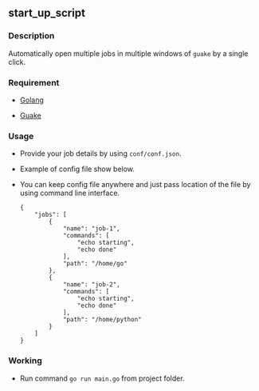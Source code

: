 ## start_up_script

### Description 

Automatically open multiple jobs in multiple windows of `guake` by a single click.

### Requirement 

* [Golang](https://golang.org/)

* [Guake](http://guake.org/)

### Usage 

* Provide your job details by using `conf/conf.json`.

* Example of config file show below.

* You can keep config file anywhere and just pass location of the file by using command line interface.

    ```
    {
        "jobs": [
            {
                "name": "job-1",
                "commands": [
                    "echo starting",
                    "echo done"
                ],
                "path": "/home/go"
            },
            {
                "name": "job-2",
                "commands": [
                    "echo starting",
                    "echo done"
                ],
                "path": "/home/python"
            }
        ]
    }
    ```

### Working 

* Run command `go run main.go` from project folder.